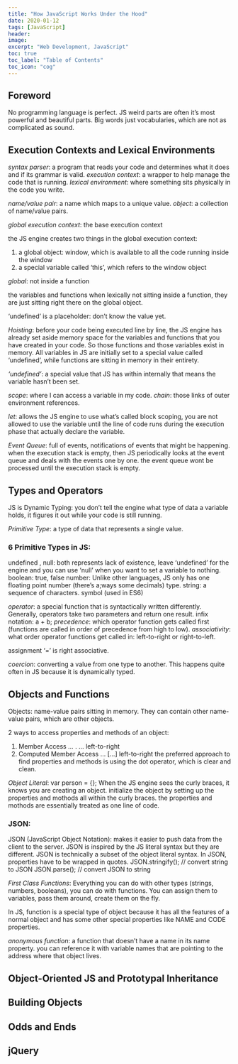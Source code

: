 ```yaml
---
title: "How JavaScript Works Under the Hood"
date: 2020-01-12
tags: [JavaScript]
header:
image:
excerpt: "Web Development, JavaScript"
toc: true
toc_label: "Table of Contents"
toc_icon: "cog"
---
```


## Foreword
No programming language is perfect.
JS weird parts are often it’s most powerful and beautiful parts.
Big words just vocabularies, which are not as complicated as sound.

## Execution Contexts and Lexical Environments
*syntax parser*: a program that reads your code and determines what it does and if its grammar is valid.
*execution context*: a wrapper to help manage the code that is running.
*lexical environment*: where something sits physically in the code you write.

*name/value pair*: a name which maps to a unique value.
*object*: a collection of name/value pairs.

*global execution context*: the base execution context

the JS engine creates two things in the global execution context: 
1. a global object: window, which is available to all the code running inside the window
2. a special variable called ‘this’, which refers to the window object

*global*: not inside a function

the variables and functions when lexically not sitting inside a function, they are just sitting right there on the global object.

‘undefined’ is a placeholder: don’t know the value yet.

*Hoisting*: before your code being executed line by line, the JS engine has already set aside memory space for the variables and functions that you have created in your code.
So those functions and those variables exist in memory.
All variables in JS are initially set to a special value called ‘undefined’, while functions are sitting in memory in their entirety.

*‘undefined’*: a special value that JS has within internally that means the variable hasn’t been set.

*scope*: where I can access a variable in my code.
*chain*: those links of outer environment references.

*let*: allows the JS engine to use what’s called block scoping, you are not allowed to use the variable until the line of code runs during the execution phase that actually declare the variable.

*Event Queue*: full of events, notifications of events that might be happening.	
when the execution stack is empty, then JS periodically looks at the event queue and deals with the events one by one.
the event queue wont be processed until the execution stack is empty.

## Types and Operators
JS is Dynamic Typing: you don’t tell the engine what type of data a variable holds, it figures it out while your code is still running.

*Primitive Type*: a type of data that represents a single value.

### 6 Primitive Types in JS:  
undefined , null: both represents lack of existence, leave ‘undefined’ for the engine and you can use ‘null’ when you want to set a variable to nothing. 
boolean: true, false
number: Unlike other languages, JS only has one floating point number (there’s a;ways some decimals) type.
string: a sequence of characters.
symbol (used in ES6)

*operator*: a special function that is syntactically written differently.
Generally, operators take two parameters and return one result.
infix notation: a + b;
*precedence*: which operator function gets called first (functions are called in order of precedence from high to low).
*associativity*: what order operator functions get called in: left-to-right or right-to-left.

assignment ‘=’ is right associative.

*coercion*: converting a value from one type to another.
This happens quite often in JS because it is dynamically typed.

## Objects and Functions
Objects: name-value pairs sitting in memory. They can contain other name-value pairs, which are other objects.

2 ways to access properties and methods of an object:
1. Member Access … . … left-to-right
2. Computed Member Access … […] left-to-right
the preferred approach to find properties and methods is using the dot operator, which is clear and clean.

*Object Literal*:
var person = {};
When the JS engine sees the curly braces, it knows you are creating an object.
initialize the object by setting up the properties and mothods all within the curly braces.
the properties and mothods are essentially treated as one line of code.

### JSON:
JSON (JavaScript Object Notation): makes it easier to push data from the client to the server.
JSON is inspired by the JS literal syntax but they are different.
JSON is technically a subset of the object literal syntax.
In JSON, properties have to be wrapped in quotes.
JSON.stringify();		// convert string to JSON
JSON.parse();		// convert JSON to string

*First Class Functions*:
Everything you can do with other types (strings, numbers, booleans), you can do with functions.
You can assign them to variables, pass them around, create them on the fly.

In JS, function is a special type of object because it has all the features of a normal object and has some other special properties like NAME and CODE properties.

*anonymous function*: 
a function that doesn’t have a name in its name property.
you can reference it with variable names that are pointing to the address where that object lives.

## Object-Oriented JS and Prototypal Inheritance

## Building Objects

## Odds and Ends

## jQuery
